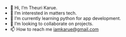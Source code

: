 - 👋 Hi, I’m Theuri Karue.
- 👀 I’m interested in matters tech.
- 🌱 I’m currently learning python for app development.
- 💞️ I’m looking to collaborate on projects.
- 📫 How to reach me iamkarue@gmail.com

<!---
theurikarue/theurikarue is a ✨ special ✨ repository because its `README.md` (this file) appears on your GitHub profile.
You can click the Preview link to take a look at your changes.
--->
